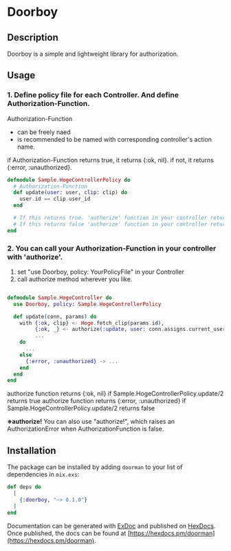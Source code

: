# Doorboy
## Description
Doorboy is a simple and lightweight library for authorization.

## Usage
### 1. Define policy file for each Controller. And define Authorization-Function.

Authorization-Function
- can be freely naed
- is recommended to be named with corresponding controller's action name. 

if Authorization-Function returns true, it returns {:ok, nil}.
if not, it returns {:error, :unauthorized}.

``` hoge_controller_policy.ex
defmodule Sample.HogeControllerPolicy do
  # Authorization-Function
  def update(user: user, clip: clip) do
    user.id == clip.user_id
  end

  # If this returns true. 'authorize' function in your controller returns {:ok, nil}
  # If this returns false 'authorize' function in your controller returns {:error, :unauthorized}
end

```

### 2. You can call your Authorization-Function in your controller with 'authorize'.

1. set "use Doorboy, policy: YourPolicyFile"  in your Controller
2. call authorize method wherever you like.

``` hoge_controller.ex

defmodule Sample.HogeController do
  use Doorboy, policy: Sample.HogeControllerPolicy

  def update(conn, params) do
    with {:ok, clip} <- Hoge.fetch_clip(params.id),
         {:ok, _} <- authorize(:update, user: conn.assigns.current_user, clip: clip),
         ...
    do
      ...
    else
      {:error, :unauthorized} -> ...
    end
  end
end

```

authorize function returns {:ok, nil} if Sample.HogeControllerPolicy.update/2 returns true
authorize function returns {:error, :unauthorized} if Sample.HogeControllerPolicy.update/2 returns false


**※authorize!**
You can also use "authorize!", which raises an AuthorizationError when AuthorizationFunction is false.




## Installation

The package can be installed by adding `doorman` to your list of dependencies in `mix.exs`:

```elixir
def deps do
  [
    {:doorboy, "~> 0.1.0"}
  ]
end
```

Documentation can be generated with [ExDoc](https://github.com/elixir-lang/ex_doc)
and published on [HexDocs](https://hexdocs.pm). Once published, the docs can
be found at [https://hexdocs.pm/doorman](https://hexdocs.pm/doorman).

